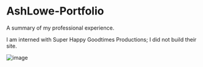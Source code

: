 # AshLowe-Portfolio

A summary of my professional experience.

I am interned with Super Happy Goodtimes Productions; I did not build their site.

![image](https://github.com/Ashloraptor/AshLowe-Portfolio/assets/148083732/babed1d8-48e5-4c54-8503-166c0ac1304d)